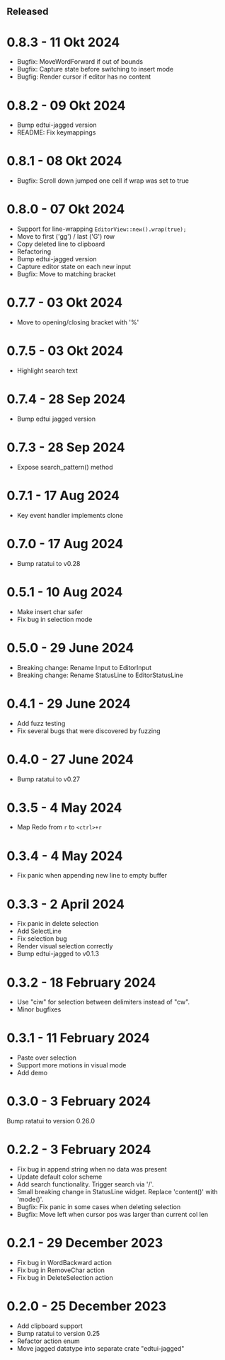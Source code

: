 Released
--------

0.8.3 - 11 Okt 2024
===================
- Bugfix: MoveWordForward if out of bounds
- Bugfix: Capture state before switching to insert mode
- Bugfig: Render cursor if editor has no content

0.8.2 - 09 Okt 2024
===================
- Bump edtui-jagged version
- README: Fix keymappings

0.8.1 - 08 Okt 2024
===================
- Bugfix: Scroll down jumped one cell if wrap was set to true

0.8.0 - 07 Okt 2024
===================
- Support for line-wrapping `EditorView::new().wrap(true);`
- Move to first ('gg') / last ('G') row
- Copy deleted line to clipboard
- Refactoring
- Bump edtui-jagged version
- Capture editor state on each new input
- Bugfix: Move to matching bracket

0.7.7 - 03 Okt 2024
===================
- Move to opening/closing bracket with '%'

0.7.5 - 03 Okt 2024
===================
- Highlight search text

0.7.4 - 28 Sep 2024
===================
- Bump edtui jagged version

0.7.3 - 28 Sep 2024
===================
- Expose search_pattern() method
 
0.7.1 - 17 Aug 2024
===================
- Key event handler implements clone

0.7.0 - 17 Aug 2024
===================
- Bump ratatui to v0.28

0.5.1 - 10 Aug 2024
===================
- Make insert char safer
- Fix bug in selection mode

0.5.0 - 29 June 2024
===================
- Breaking change: Rename Input to EditorInput
- Breaking change: Rename StatusLine to EditorStatusLine

0.4.1 - 29 June 2024
===================
- Add fuzz testing
- Fix several bugs that were discovered by fuzzing

0.4.0 - 27 June 2024
===================
- Bump ratatui to v0.27

0.3.5 - 4 May 2024
===================
- Map Redo from `r` to `<ctrl>+r`

0.3.4 - 4 May 2024
===================
- Fix panic when appending new line to empty buffer
 
0.3.3 - 2 April 2024
===================
- Fix panic in delete selection
- Add SelectLine
- Fix selection bug
- Render visual selection correctly
- Bump edtui-jagged to v0.1.3

0.3.2 - 18 February 2024
===================
- Use "ciw" for selection between delimiters instead of "cw".
- Minor bugfixes

0.3.1 - 11 February 2024
===================

- Paste over selection
- Support more motions in visual mode
- Add demo

0.3.0 - 3 February 2024
===================

Bump ratatui to version 0.26.0

0.2.2 - 3 February 2024
===================

- Fix bug in append string when no data was present
- Update default color scheme
- Add search functionality. Trigger search via '/'.
- Small breaking change in StatusLine widget. Replace 'content()' with 'mode()'.
- Bugfix: Fix panic in some cases when deleting selection
- Bugfix: Move left when cursor pos was larger than current col len

0.2.1 - 29 December 2023
===================

- Fix bug in WordBackward action
- Fix bug in RemoveChar action
- Fix bug in DeleteSelection action
 
0.2.0 - 25 December 2023
===================

- Add clipboard support
- Bump ratatui to version 0.25
- Refactor action enum
- Move jagged datatype into separate crate "edtui-jagged"
